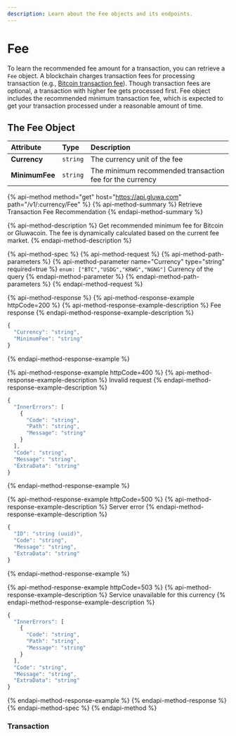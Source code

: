 ```yaml
---
description: Learn about the Fee objects and its endpoints.
---
```


# Fee

To learn the recommended fee amount for a transaction, you can retrieve a `Fee` object. A blockchain charges transaction fees for processing  transaction \(e.g., [Bitcoin transaction fee](https://en.wikipedia.org/wiki/Bitcoin#Transaction_fees)\). Though transaction fees are optional, a transaction with higher fee gets processed first. Fee object includes the recommended minimum transaction fee, which is expected to get your transaction processed under a reasonable amount of time.

## The Fee Object

| Attribute | Type | Description |
| :--- | :--- | :--- |
| **Currency** | `string` | The currency unit of the fee |
| **MinimumFee** | `string` | The minimum recommended transaction fee  for the currency |

{% api-method method="get" host="https://api.gluwa.com" path="/v1/:currency/Fee" %}
{% api-method-summary %}
Retrieve Transaction Fee Recommendation
{% endapi-method-summary %}

{% api-method-description %}
Get recommended minimum fee for Bitcoin or Gluwacoin. The fee is dynamically calculated based on the current fee market.
{% endapi-method-description %}

{% api-method-spec %}
{% api-method-request %}
{% api-method-path-parameters %}
{% api-method-parameter name="Currency" type="string" required=true %}
`enum: ["BTC","USDG","KRWG","NGNG"]` Currency of the query
{% endapi-method-parameter %}
{% endapi-method-path-parameters %}
{% endapi-method-request %}

{% api-method-response %}
{% api-method-response-example httpCode=200 %}
{% api-method-response-example-description %}
Fee response
{% endapi-method-response-example-description %}

```javascript
{
  "Currency": "string",
  "MinimumFee": "string"
}
```
{% endapi-method-response-example %}

{% api-method-response-example httpCode=400 %}
{% api-method-response-example-description %}
Invalid request
{% endapi-method-response-example-description %}

```javascript
{
  "InnerErrors": [
    {
      "Code": "string",
      "Path": "string",
      "Message": "string"
    }
  ],
  "Code": "string",
  "Message": "string",
  "ExtraData": "string"
}
```
{% endapi-method-response-example %}

{% api-method-response-example httpCode=500 %}
{% api-method-response-example-description %}
Server error
{% endapi-method-response-example-description %}

```javascript
{
  "ID": "string (uuid)",
  "Code": "string",
  "Message": "string",
  "ExtraData": "string"
}
```
{% endapi-method-response-example %}

{% api-method-response-example httpCode=503 %}
{% api-method-response-example-description %}
Service unavailable for this currency
{% endapi-method-response-example-description %}

```javascript
{
  "InnerErrors": [
    {
      "Code": "string",
      "Path": "string",
      "Message": "string"
    }
  ],
  "Code": "string",
  "Message": "string",
  "ExtraData": "string"
}
```
{% endapi-method-response-example %}
{% endapi-method-response %}
{% endapi-method-spec %}
{% endapi-method %}

### Transaction


